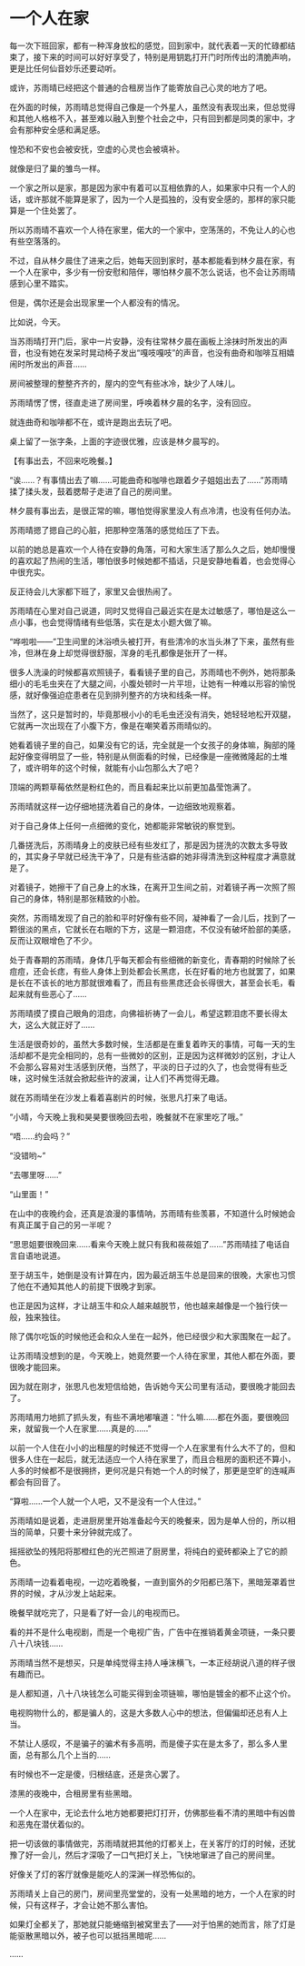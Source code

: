 # 一个人在家

每一次下班回家，都有一种浑身放松的感觉，回到家中，就代表着一天的忙碌都结束了，接下来的时间可以好好享受了，特别是用钥匙打开门时所传出的清脆声响，更是比任何仙音妙乐还要动听。

或许，苏雨晴已经把这个普通的合租房当作了能寄放自己心灵的地方了吧。

在外面的时候，苏雨晴总觉得自己像是一个外星人，虽然没有表现出来，但总觉得和其他人格格不入，甚至难以融入到整个社会之中，只有回到都是同类的家中，才会有那种安全感和满足感。

惶恐和不安也会被安抚，空虚的心灵也会被填补。

就像是归了巢的雏鸟一样。

一个家之所以是家，那是因为家中有着可以互相依靠的人，如果家中只有一个人的话，或许那就不能算是家了，因为一个人是孤独的，没有安全感的，那样的家只能算是一个住处罢了。

所以苏雨晴不喜欢一个人待在家里，偌大的一个家中，空荡荡的，不免让人的心也有些空落落的。

不过，自从林夕晨住了进来之后，她每天回到家时，基本都能看到林夕晨在家，有一个人在家中，多少有一份安慰和陪伴，哪怕林夕晨不怎么说话，也不会让苏雨晴感到心里不踏实。

但是，偶尔还是会出现家里一个人都没有的情况。

比如说，今天。

当苏雨晴打开门后，家中一片安静，没有往常林夕晨在画板上涂抹时所发出的声音，也没有她在发呆时晃动椅子发出“嘎吱嘎吱”的声音，也没有曲奇和咖啡互相嬉闹时所发出的声音……

房间被整理的整整齐齐的，屋内的空气有些冰冷，缺少了人味儿。

苏雨晴愣了愣，径直走进了房间里，呼唤着林夕晨的名字，没有回应。

就连曲奇和咖啡都不在，或许是跑出去玩了吧。

桌上留了一张字条，上面的字迹很优雅，应该是林夕晨写的。

【有事出去，不回来吃晚餐。】

“诶……？有事情出去了嘛……可能曲奇和咖啡也跟着夕子姐姐出去了……”苏雨晴揉了揉头发，鼓着腮帮子走进了自己的房间里。

林夕晨有事出去，是很正常的嘛，哪怕觉得家里没人有点冷清，也没有任何办法。

苏雨晴摁了摁自己的心脏，把那种空落落的感觉给压了下去。

以前的她总是喜欢一个人待在安静的角落，可和大家生活了那么久之后，她却慢慢的喜欢起了热闹的生活，哪怕很多时候她都不插话，只是安静地看着，也会觉得心中很充实。

反正待会儿大家都下班了，家里又会很热闹了。

苏雨晴在心里对自己说道，同时又觉得自己最近实在是太过敏感了，哪怕是这么一点小事，也会觉得情绪有些低落，实在是太小题大做了嘛。

“哗啦啦——”卫生间里的沐浴喷头被打开，有些清冷的水当头淋了下来，虽然有些冷，但淋在身上却觉得很舒服，浑身的毛孔都像是张开了一样。

很多人洗澡的时候都喜欢照镜子，看看镜子里的自己，苏雨晴也不例外，她将那条细小的毛毛虫夹在了大腿之间，小腹处顿时一片平坦，让她有一种难以形容的愉悦感，就好像强迫症患者在见到排列整齐的方块和线条一样。

当然了，这只是暂时的，毕竟那根小小的毛毛虫还没有消失，她轻轻地松开双腿，它就再一次出现在了小腹下方，像是在嘲笑着苏雨晴似的。

她看着镜子里的自己，如果没有它的话，完全就是一个女孩子的身体嘛，胸部的隆起好像变得明显了一些，特别是从侧面看的时候，已经像是一座微微隆起的土堆了，或许明年的这个时候，就能有小山包那么大了吧？

顶端的两颗草莓依然是粉红色的，而且看起来比以前更加晶莹饱满了。

苏雨晴就这样一边仔细地搓洗着自己的身体，一边细致地观察着。

对于自己身体上任何一点细微的变化，她都能非常敏锐的察觉到。

几番搓洗后，苏雨晴身上的皮肤已经有些发红了，那是因为搓洗的次数太多导致的，其实身子早就已经洗干净了，只是有些洁癖的她非得清洗到这种程度才满意就是了。

对着镜子，她擦干了自己身上的水珠，在离开卫生间之前，对着镜子再一次照了照自己的身体，特别是那张精致的小脸。

突然，苏雨晴发现了自己的脸和平时好像有些不同，凝神看了一会儿后，找到了一颗很淡的黑点，它就长在右眼的下方，这是一颗泪痣，不仅没有破坏脸部的美感，反而让双眼增色了不少。

处于青春期的苏雨晴，身体几乎每天都会有些细微的新变化，青春期的时候除了长痘痘，还会长痣，有些人身体上到处都会长黑痣，长在好看的地方也就罢了，如果是长在不该长的地方那就很难看了，而且有些黑痣还会长得很大，甚至会长毛，看起来就有些恶心了……

苏雨晴摸了摸自己眼角的泪痣，向佛祖祈祷了一会儿，希望这颗泪痣不要长得太大，这么大就正好了……

生活是很奇妙的，虽然大多数时候，生活都是在重复着昨天的事情，可每一天的生活却都不是完全相同的，总有一些微妙的区别，正是因为这样微妙的区别，才让人不会那么容易对生活感到厌倦，当然了，平淡的日子过的久了，也会觉得有些乏味，这时候生活就会掀起些许的波澜，让人们不再觉得无趣。

就在苏雨晴坐在沙发上看着喜剧片的时候，张思凡打来了电话。

“小晴，今天晚上我和昊昊要很晚回去啦，晚餐就不在家里吃了哦。”

“唔……约会吗？”

“没错哟~”

“去哪里呀……”

“山里面！”

在山中的夜晚约会，还真是浪漫的事情呐，苏雨晴有些羡慕，不知道什么时候她会有真正属于自己的另一半呢？

“思思姐要很晚回来……看来今天晚上就只有我和莜莜姐了……”苏雨晴挂了电话自言自语地说道。

至于胡玉牛，她倒是没有计算在内，因为最近胡玉牛总是回来的很晚，大家也习惯了他在不通知其他人的前提下很晚才到家。

也正是因为这样，才让胡玉牛和众人越来越脱节，他也越来越像是一个独行侠一般，独来独往。

除了偶尔吃饭的时候他还会和众人坐在一起外，他已经很少和大家围聚在一起了。

让苏雨晴没想到的是，今天晚上，她竟然要一个人待在家里，其他人都在外面，要很晚才能回来。

因为就在刚才，张思凡也发短信给她，告诉她今天公司里有活动，要很晚才能回去了。

苏雨晴用力地抓了抓头发，有些不满地嘟嚷道：“什么嘛……都在外面，要很晚回来，就留我一个人在家里……真是的……”

以前一个人住在小小的出租屋的时候还不觉得一个人在家里有什么大不了的，但和很多人住在一起后，就无法适应一个人待在家里了，而且合租房的面积还不算小，人多的时候都不是很拥挤，更何况是只有她一个人的时候了，那更是空旷的连喊声都会有回音了。

“算啦……一个人就一个人吧，又不是没有一个人住过。”

苏雨晴如是说着，走进厨房里开始准备起今天的晚餐来，因为是单人份的，所以相当的简单，只要十来分钟就完成了。

摇摇欲坠的残阳将那橙红色的光芒照进了厨房里，将纯白的瓷砖都染上了它的颜色。

苏雨晴一边看着电视，一边吃着晚餐，一直到窗外的夕阳都已落下，黑暗笼罩着世界的时候，才从沙发上站起来。

晚餐早就吃完了，只是看了好一会儿的电视而已。

看的并不是什么电视剧，而是一个电视广告，广告中在推销着黄金项链，一条只要八十八块钱……

苏雨晴当然不是想买，只是单纯觉得主持人唾沫横飞，一本正经胡说八道的样子很有趣而已。

是人都知道，八十八块钱怎么可能买得到金项链嘛，哪怕是镀金的都不止这个价。

电视购物什么的，都是骗人的，这是大多数人心中的想法，但偏偏却还总有人上当。

不禁让人感叹，不是骗子的骗术有多高明，而是傻子实在是太多了，那么多人里面，总有那么几个上当的……

有时候也不一定是傻，归根结底，还是贪心罢了。

漆黑的夜晚中，合租房里有些黑暗。

一个人在家中，无论去什么地方她都要把灯打开，仿佛那些看不清的黑暗中有凶兽和恶鬼在潜伏着似的。

把一切该做的事情做完，苏雨晴就把其他的灯都关上，在关客厅的灯的时候，还犹豫了好一会儿，然后才深吸了一口气把灯关上，飞快地窜进了自己的房间里。

好像关了灯的客厅就像是能吃人的深渊一样恐怖似的。

苏雨晴关上自己的房门，房间里亮堂堂的，没有一处黑暗的地方，一个人在家的时候，只有这样子，才会让她不那么害怕。

如果灯全都关了，那她就只能蜷缩到被窝里去了——对于怕黑的她而言，除了灯是能驱散黑暗以外，被子也可以抵挡黑暗呢……

……
